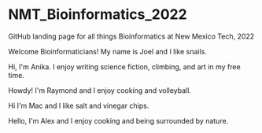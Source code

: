 # NMT_Bioinformatics_2022
GitHub landing page for all things Bioinformatics at New Mexico Tech, 2022


Welcome Bioinformaticians! My name is Joel and I like snails.

Hi, I'm Anika. I enjoy writing science fiction, climbing, and art in my free time. 

Howdy! I'm Raymond and I enjoy cooking and volleyball.

Hi I'm Mac and I like salt and vinegar chips.

Hello, I'm Alex and I enjoy cooking and being surrounded by nature.
